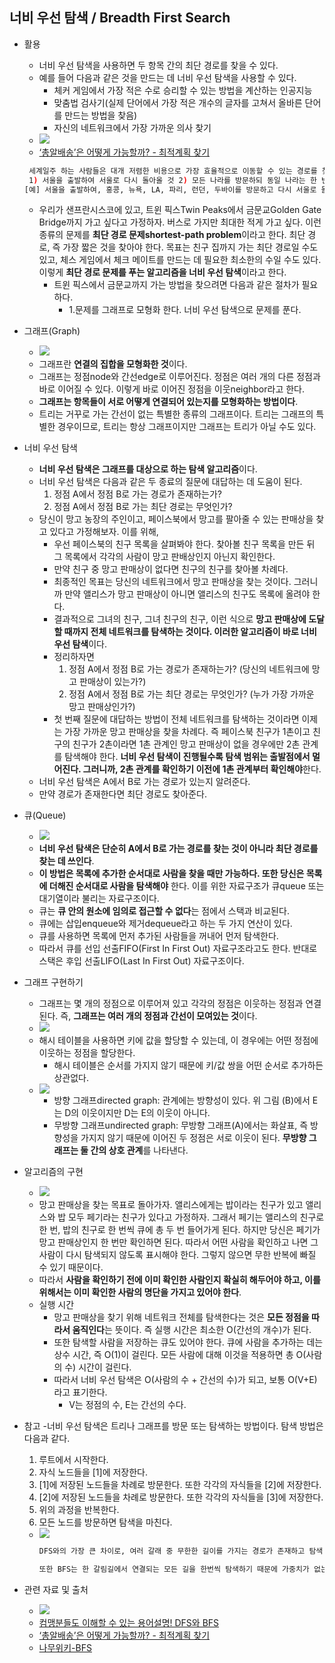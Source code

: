 ## 너비 우선 탐색 / Breadth First Search
 
 - 활용
    - 너비 우선 탐색을 사용하면 두 항목 간의 최단 경로를 찾을 수 있다. 
    - 예를 들어 다음과 같은 것을 만드는 데 너비 우선 탐색을 사용할 수 있다. 
      - 체커 게임에서 가장 적은 수로 승리할 수 있는 방법을 계산하는 인공지능
      - 맞춤법 검사기(실제 단어에서 가장 적은 개수의 글자를 고쳐서 올바른 단어를 만드는 방법을 찾음)
      - 자신의 네트워크에서 가장 가까운 의사 찾기
    - ![](http://monthly.chosun.com/upload/1705/1705_532_5.jpg)
    - [‘총알배송’은 어떻게 가능할까? - 최적계획 찾기](https://pub.chosun.com/client/news/viw.asp?cate=C03&nNewsNumb=20170524671&nidx=24672)
    ```sh
     세계일주 하는 사람들은 대개 저렴한 비용으로 가장 효율적으로 이동할 수 있는 경로를 찾아 여행 계획을 세운다. 이때 반드시 지켜야 하는 조건은 아래 두 가지이다.
     1) 서울을 출발하여 서울로 다시 돌아올 것 2) 모든 나라를 방문하되 동일 나라는 한 번만 방문할 것. 이번에도 역시 예를 들어 생각해 보자.
   [예] 서울을 출발하여, 홍콩, 뉴욕, LA, 파리, 런던, 두바이를 방문하고 다시 서울로 돌아오는 여행을 계획 중이다. 이용할 수 있는 항공 노선표를 고려했을 때 어떤 경로로 여행을 해야 가장 효율적일까?
     ```
    - 우리가 샌프란시스코에 있고, 트윈 픽스Twin Peaks에서 금문교Golden Gate Bridge까지 가고 싶다고 가정하자. 버스로 가지만 최대한 적게 가고 싶다. 이런 종류의 문제를 **최단 경로 문제shortest-path problem**이라고 한다. 최단 경로, 즉 가장 짧은 것을 찾아야 한다. 목표는 친구 집까지 가는 최단 경로일 수도 있고, 체스 게임에서 체크 메이트를 만드는 데 필요한 최소한의 수일 수도 있다. 이렇게 **최단 경로 문제를 푸는 알고리즘을 너비 우선 탐색**이라고 한다. 
      - 트윈 픽스에서 금문교까지 가는 방법을 찾으려면 다음과 같은 절차가 필요하다.
        - 1.문제를 그래프로 모형화 한다. 
        너비 우선 탐색으로 문제를 푼다. 
    
 - 그래프(Graph)
    - ![](http://mathworld.wolfram.com/images/eps-gif/GraphNodesEdges_1000.gif) 
    - 그래프란 **연결의 집합을 모형화한 것**이다.
    - 그래프는 정점node와 간선edge로 이루어진다. 정점은 여러 개의 다른 정점과 바로 이어질 수 있다. 이렇게 바로 이어진 정점을 이웃neighbor라고 한다. 
    - **그래프는 항목들이 서로 어떻게 연결되어 있는지를 모형화하는 방법이다**.
    - 트리는 거꾸로 가는 간선이 없는 특별한 종류의 그래프이다. 트리는 그래프의 특별한 경우이므로, 트리는 항상 그래프이지만 그래프는 트리가 아닐 수도 있다. 

 - 너비 우선 탐색
    - **너비 우선 탐색은 그래프를 대상으로 하는 탐색 알고리즘**이다. 
    - 너비 우선 탐색은 다음과 같은 두 종료의 질문에 대답하는 데 도움이 된다.
        1) 정점 A에서 정점 B로 가는 경로가 존재하는가?
        2) 정점 A에서 정점 B로 가는 최단 경로는 무엇인가?
    - 당신이 망고 농장의 주인이고, 페이스북에서 망고를 팔아줄 수 있는 판매상을 찾고 있다고 가정해보자. 이를 위해, 
        - 우선 페이스북의 친구 목록을 살펴봐야 한다. 찾아볼 친구 목록을 만든 뒤 그 목록에서 각각의 사람이 망고 판배상인지 아닌지 확인한다. 
        - 만약 친구 중 망고 판매상이 없다면 친구의 친구를 찾아볼 차례다. 
        - 최종적인 목표는 당신의 네트워크에서 망고 판매상을 찾는 것이다. 그러니까 만약 앨리스가 망고 판매상이 아니면 앨리스의 친구도 목록에 올려야 한다. 
        - 결과적으로 그녀의 친구, 그녀 친구의 친구, 이런 식으로 **망고 판매상에 도달할 때까지 전체 네트워크를 탐색하는 것이다. 이러한 알고리즘이 바로 너비 우선 탐색**이다. 
        - 정리하자면 
            1) 정점 A에서 정점 B로 가는 경로가 존재하는가? (당신의 네트워크에 망고 판매상이 있는가?)
            2) 정점 A에서 정점 B로 가는 최단 경로는 무엇인가? (누가 가장 가까운 망고 판매상인가?)
        - 첫 번째 질문에 대답하는 방법이 전체 네트워크를 탐색하는 것이라면 이제는 가장 가까운 망고 판매상을 찾을 차례다. 즉 페이스북 친구가 1촌이고 친구의 친구가 2촌이라면 1촌 관계인 망고 판매상이 없을 경우에만 2촌 관계를 탐색해야 한다. **너비 우선 탐색이 진행될수록 탐색 범위는 출발점에서 멀어진다. 그러니까, 2촌 관계를 확인하기 이전에 1촌 관계부터 확인해야**한다. 
    - 너비 우선 탐색은 A에서 B로 가는 경로가 있는지 알려준다.
    - 만약 경로가 존재한다면 최단 경로도 찾아준다. 
    
  - 큐(Queue)
    - ![](https://res.cloudinary.com/practicaldev/image/fetch/s--Is8YL7Ba--/c_imagga_scale,f_auto,fl_progressive,h_500,q_auto,w_1000/https://cl.ly/d84e17fec485/Image%25202018-09-13%2520at%252012.22.09%2520PM.png) 
    - **너비 우선 탐색은 단순히 A에서 B로 가는 경로를 찾는 것이 아니라 최단 경로를 찾는 데 쓰인다**. 
    - **이 방법은 목록에 추가한 순서대로 사람을 찾을 때만 가능하다. 또한 당신은 목록에 더해진 순서대로 사람을 탐색해야** 한다. 이를 위한 자료구조가 큐queue 또는 대기열이라 불리는 자료구조이다. 
    - 큐는 **큐 안의 원소에 임의로 접근할 수 없다**는 점에서 스택과 비교된다.
    - 큐에는 삽입enqueue와 제거dequeue라고 하는 두 가지 연산이 있다.
    - 큐를 사용하면 목록에 먼저 추가된 사람들을 꺼내어 먼저 탐색한다. 
    - 따라서 큐를 선입 선출FIFO(First In First Out) 자료구조라고도 한다. 반대로 스택은 후입 선출LIFO(Last In First Out) 자료구조이다. 

- 그래프 구현하기
    - 그래프는 몇 개의 정점으로 이루어져 있고 각각의 정점은 이웃하는 정점과 연결된다. 즉, **그래프는 여러 개의 정점과 간선이 모여있는 것**이다. 
    - ![](https://slideplayer.com/slide/8478459/26/images/10/The+Principle+Of+Distributed+Hash+Tables.jpg)
    - 해시 테이블을 사용하면 키에 값을 할당할 수 있는데, 이 경우에는 어떤 정점에 이웃하는 정점을 할당한다. 
        - 해시 테이블은 순서를 가지지 않기 때문에 키/값 쌍을 어떤 순서로 추가하든 상관없다. 
    - ![](http://www.ritambhara.in/wp-content/uploads/2017/06/Screen-Shot-2017-06-10-at-7.17.01-PM.png)
        - 방향 그래프directed graph: 관계에는 방향성이 있다. 위 그림 (B)에서 E는 D의 이웃이지만 D는 E의 이웃이 아니다. 
        - 무방향 그래프undirected graph: 무방향 그래프(A)에서는 화살표, 즉 방향성을 가지지 않기 때문에 이어진 두 정점은 서로 이웃이 된다. **무방향 그래프는 둘 간의 상호 관계**를 나타낸다.

- 알고리즘의 구현
    - ![](https://images.tutorialedge.net/uploads/breadth-first-search.png?v=123) 
    - 망고 판매상을 찾는 목표로 돌아가자. 앨리스에게는 밥이라는 친구가 있고 앨리스와 밥 모두 페기라는 친구가 있다고 가정하자. 그래서 페기는 앨리스의 친구로 한 번, 밥의 친구로 한 번씩 큐에 총 두 번 들어가게 된다. 하지만 당신은 페기가 망고 판매상인지 한 번만 확인하면 된다. 따라서 어떤 사람을 확인하고 나면 그 사람이 다시 탐색되지 않도록 표시해야 한다. 그렇지 않으면 무한 반복에 빠질 수 있기 때문이다. 
    - 따라서 **사람을 확인하기 전에 이미 확인한 사람인지 확실히 해두어야 하고, 이를 위해서는 이미 확인한 사람의 명단을 가지고 있어야 한다**. 
    - 실행 시간
        - 망고 판매상을 찾기 위해 네트워크 전체를 탐색한다는 것은 **모든 정점을 따라서 움직인다**는 뜻이다. 즉 실행 시간은 최소한 O(간선의 개수)가 된다.
        - 또한 탐색할 사람을 저장하는 큐도 있어야 한다. 큐에 사람을 추가하는 데는 상수 시간, 즉 O(1)이 걸린다. 모든 사람에 대해 이것을 적용하면 총 O(사람의 수) 시간이 걸린다. 
        - 따라서 너비 우선 탐색은 O(사람의 수 + 간선의 수)가 되고, 보통 O(V+E)라고 표기한다. 
            - V는 정점의 수, E는 간선의 수다. 

- 참고
  -너비 우선 탐색은 트리나 그래프를 방문 또는 탐색하는 방법이다. 탐색 방법은 다음과 같다.
   1) 루트에서 시작한다.
   2) 자식 노드들을 [1]에 저장한다.
   3) [1]에 저장된 노드들을 차례로 방문한다. 또한 각각의 자식들을 [2]에 저장한다.
   4) [2]에 저장된 노드들을 차례로 방문한다. 또한 각각의 자식들을 [3]에 저장한다.
   5) 위의 과정을 반복한다.
   6) 모든 노드를 방문하면 탐색을 마친다.
  - ![](https://ww.namu.la/s/1fe9246903b78fae07577b243a0b22791e02cb39640d5cbaae10d9849343b4ea6f162a9a677a5892fbf7819abd4ef7221ebd3608849cfb66793411fb5e643951217cf582e199c32b3a86b8c3316bbeac3988ee37d8eaeb90b980d3c7c498a498)
    ```sh
    DFS와의 가장 큰 차이로, 여러 갈래 중 무한한 길이를 가지는 경로가 존재하고 탐색 목표가 다른 경로에 존재하는 경우 DFS로 탐색할 시에는 무한한 길이의 경로에서 영원히 종료하지 못하지만, BFS의 경우는 모든 경로를 동시에 진행하기 때문에 탐색이 가능하다는 특징이 있다.

    또한 BFS는 한 갈림길에서 연결되는 모든 길을 한번씩 탐색하기 때문에 가중치가 없는 그래프에서는 시작점에서 끝점까지의 최단경로를 알아낼 수 있다. 위 움짤의 BFS의 탐색 순서를 살펴볼 때 1번 노드에서 직접 연결된 곳은 2번, 3번, 4번 노드이다. 여기 있는 모든 경로의 길이를 1이라고 한다면, 1번에서 2번, 3번, 4번 노드까지의 길이는 1이다. 똑같은 방법으로 모든 노드 사이의 거리를 구할 수 있다. 따라서 시작점과 끝점이 주어진다면 주어진 그래프(네트위크)에서 최단 경로를 알아낼 수 있다.
    ```
  
- 관련 자료 및 출처
    - ![](https://docs.microsoft.com/en-us/sql/relational-databases/graphs/media/sql-graph-architecture.png?view=sql-server-2017) 
    - [컴맹분들도 이해할 수 있는 용어설명! DFS와 BFS](https://www.youtube.com/watch?v=-wsYtm0x3nw)
    - [‘총알배송’은 어떻게 가능할까? - 최적계획 찾기](https://pub.chosun.com/client/news/viw.asp?cate=C03&nNewsNumb=20170524671&nidx=24672)
    - [나무위키-BFS](https://namu.wiki/w/BFS)
